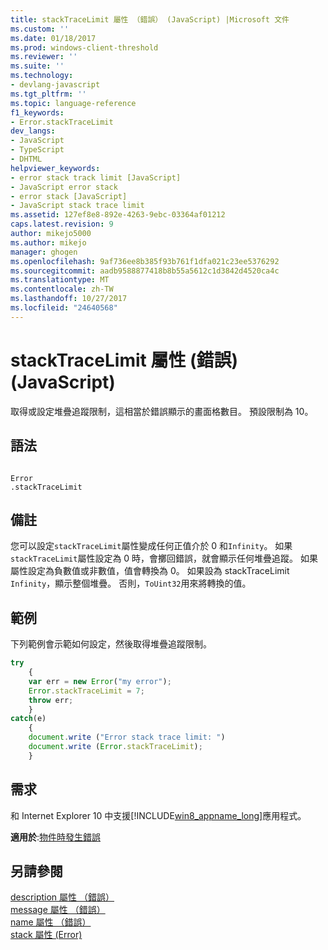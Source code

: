 ```yaml
---
title: stackTraceLimit 屬性 （錯誤） (JavaScript) |Microsoft 文件
ms.custom: ''
ms.date: 01/18/2017
ms.prod: windows-client-threshold
ms.reviewer: ''
ms.suite: ''
ms.technology:
- devlang-javascript
ms.tgt_pltfrm: ''
ms.topic: language-reference
f1_keywords:
- Error.stackTraceLimit
dev_langs:
- JavaScript
- TypeScript
- DHTML
helpviewer_keywords:
- error stack track limit [JavaScript]
- JavaScript error stack
- error stack [JavaScript]
- JavaScript stack trace limit
ms.assetid: 127ef8e8-892e-4263-9ebc-03364af01212
caps.latest.revision: 9
author: mikejo5000
ms.author: mikejo
manager: ghogen
ms.openlocfilehash: 9af736ee8b385f93b761f1dfa021c23ee5376292
ms.sourcegitcommit: aadb9588877418b8b55a5612c1d3842d4520ca4c
ms.translationtype: MT
ms.contentlocale: zh-TW
ms.lasthandoff: 10/27/2017
ms.locfileid: "24640568"
---
```

# <a name="stacktracelimit-property-error-javascript"></a>stackTraceLimit 屬性 (錯誤) (JavaScript)
取得或設定堆疊追蹤限制，這相當於錯誤顯示的畫面格數目。 預設限制為 10。  
  
## <a name="syntax"></a>語法  
  
```  
  
Error  
.stackTraceLimit   
```  
  
## <a name="remarks"></a>備註  
 您可以設定`stackTraceLimit`屬性變成任何正值介於 0 和`Infinity`。 如果`stackTraceLimit`屬性設定為 0 時，會擲回錯誤，就會顯示任何堆疊追蹤。 如果屬性設定為負數值或非數值，值會轉換為 0。 如果設為 stackTraceLimit `Infinity`，顯示整個堆疊。 否則，`ToUint32`用來將轉換的值。  
  
## <a name="example"></a>範例  
 下列範例會示範如何設定，然後取得堆疊追蹤限制。  
  
```JavaScript  
try  
    {  
    var err = new Error("my error");  
    Error.stackTraceLimit = 7;  
    throw err;  
    }  
catch(e)  
    {  
    document.write ("Error stack trace limit: ")  
    document.write (Error.stackTraceLimit);  
    }  
```  
  
## <a name="requirements"></a>需求  
 和 Internet Explorer 10 中支援[!INCLUDE[win8_appname_long](../../javascript/includes/win8-appname-long-md.md)]應用程式。  
  
 **適用於**:[物件時發生錯誤](../../javascript/reference/error-object-javascript.md)  
  
## <a name="see-also"></a>另請參閱  
 [description 屬性 （錯誤）](../../javascript/reference/description-property-error-javascript.md)   
 [message 屬性 （錯誤）](../../javascript/reference/message-property-error-javascript.md)   
 [name 屬性 （錯誤）](../../javascript/reference/name-property-error-javascript.md)   
 [stack 屬性 (Error)](../../javascript/reference/stack-property-error-javascript.md)